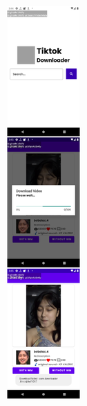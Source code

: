 [<div align="center"><img height="300" src="resources/Screenshot_1632257068.png" alt="img1"/></div>](resources/app-release.apk)
[<div align="center"><img height="300" src="resources/Screenshot_1632257113.png" alt="img1"/></div>](resources/app-release.apk)
[<div align="center"><img height="300" src="resources/Screenshot_1632257120.png" alt="img1"/></div>](resources/app-release.apk)
